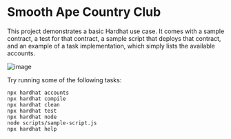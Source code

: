 # Smooth Ape Country Club

This project demonstrates a basic Hardhat use case. It comes with a sample contract, a test for that contract, a sample script that deploys that contract, and an example of a task implementation, which simply lists the available accounts.

![image](https://user-images.githubusercontent.com/29095985/152804015-34d1b866-f954-4166-8204-b66461547894.png)


Try running some of the following tasks:

```shell
npx hardhat accounts
npx hardhat compile
npx hardhat clean
npx hardhat test
npx hardhat node
node scripts/sample-script.js
npx hardhat help
```
